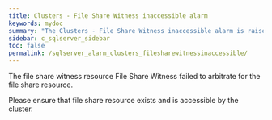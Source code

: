 ```yaml
---
title: Clusters - File Share Witness inaccessible alarm
keywords: mydoc
summary: "The Clusters - File Share Witness inaccessible alarm is raised when the cluster resource File Share Witness in a clustered service or Cluster Group application failed."
sidebar: c_sqlserver_sidebar
toc: false
permalink: /sqlserver_alarm_clusters_filesharewitnessinaccessible/
---
```



The file share witness resource File Share Witness failed to arbitrate for the file share resource.

Please ensure that file share resource exists and is accessible by the cluster.
